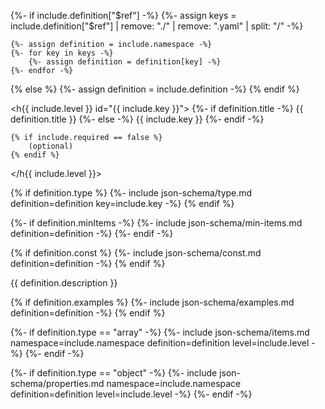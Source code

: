 {%- if include.definition["$ref"] -%}
	{%- assign keys = include.definition["$ref"] | remove: "./" | remove: ".yaml" | split: "/" -%}

	{%- assign definition = include.namespace -%}
	{%- for key in keys -%}
		{%- assign definition = definition[key] -%}
	{%- endfor -%}
{% else %}
	{%- assign definition = include.definition -%}
{% endif %}

<h{{ include.level }} id="{{ include.key }}">
	{%- if definition.title -%}
		{{ definition.title }}
	{%- else -%}
		{{ include.key }}
	{%- endif -%}

	{% if include.required == false %}
		(optional)
	{% endif %}
</h{{ include.level }}>

<div class="json-schema-object" markdown="1">

{% if definition.type %}
	{%- include json-schema/type.md definition=definition key=include.key -%}
{% endif %}

{%- if definition.minItems -%}
	{%- include json-schema/min-items.md definition=definition -%}
{%- endif -%}

{% if definition.const %}
	{%- include json-schema/const.md definition=definition -%}
{% endif %}

{{ definition.description }}

{% if definition.examples %}
	{%- include json-schema/examples.md definition=definition -%}
{% endif %}

{%- if definition.type == "array" -%}
	{%- include json-schema/items.md namespace=include.namespace definition=definition level=include.level -%}
{%- endif -%}

{%- if definition.type == "object" -%}
	{%- include json-schema/properties.md namespace=include.namespace definition=definition level=include.level -%}
{%- endif -%}

</div>
